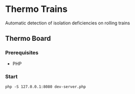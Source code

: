 # Thermo Trains

Automatic detection of isolation deficiencies on rolling trains

## Thermo Board

### Prerequisites

* PHP

### Start

    php -S 127.0.0.1:8080 dev-server.php
